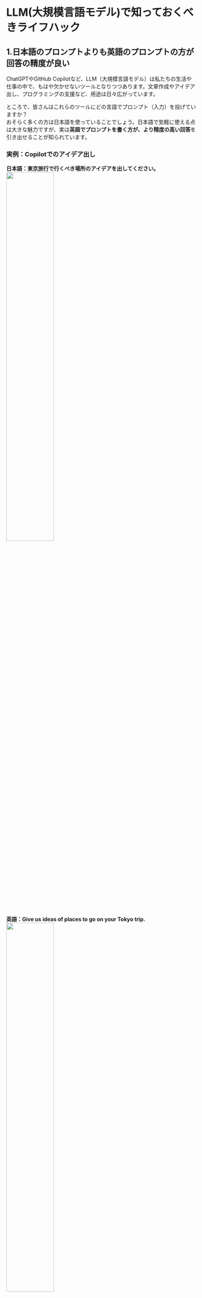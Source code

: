 # LLM(大規模言語モデル)で知っておくべきライフハック
## 1.日本語のプロンプトよりも英語のプロンプトの方が回答の精度が良い
ChatGPTやGitHub Copilotなど、LLM（大規模言語モデル）は私たちの生活や仕事の中で、もはや欠かせないツールとなりつつあります。文章作成やアイデア出し、プログラミングの支援など、用途は日々広がっています。  

ところで、皆さんはこれらのツールにどの言語でプロンプト（入力）を投げていますか？  
おそらく多くの方は日本語を使っていることでしょう。日本語で気軽に使える点は大きな魅力ですが、実は**英語でプロンプトを書く方が、より精度の高い回答**を引き出せることが知られています。  

### 実例：Copilotでのアイデア出し  

**日本語：東京旅行で行くべき場所のアイデアを出してください。**  
<img src = "https://github.com/user-attachments/assets/5566fcfe-6f43-4c6d-a15a-27eecfdf13df" width = 50%>

**英語：Give us ideas of places to go on your Tokyo trip.**  
<img src = "https://github.com/user-attachments/assets/46699cc4-3fe7-404e-911d-fdab96dd8c13" width = 50%>

いかがでしょうか。  
日本語でのプロンプトではざっくりとした情報を教えてくれますが、英語の方がより具体的・詳細かつ多くの引用情報を元に出力してくれます。  
プロンプトから得られる意図としては、行くべき場所として具体的なものを求めていると感じられますので、英語の方が高い精度でプロンプトを読み取ってくれていませんか？  

これはなぜでしょうか？  

私はこれに二つの理由があると考えています。

---
### ①英語の方が学習データが多い
LLMの学習データはネット上にある膨大な量の文書データから構成されています。  
例えば、Google検索やWikipedia等です。  
身近なwikipediaでは日本語よりも明らかに英語の記事のほうが多いですよね！  
つまり学習データの大半は英語で構成されています。  
英語で入力されたプロンプトの方が、モデルにとって「自然で理解しやすい」構造になっており、その分的確な文脈把握や推論が行われやすくなっています。

---
### ②日本語が難しすぎる
日本語は難しすぎるというのもあります。
例えば、英語で”I”とは自分自身を指す一人称ですが、同じ意味を示す言葉が日本語では”わたし、私、わし、俺、僕、拙者、我”などなど枚挙に暇がないほどたくさんあります。  
自然言語処理においては文章の持つ意味を我々のようには扱えませんので、これらに関連はあってもうまく学習させることが難しいと言われています。  

他には、日本語には単語の間に**空白**がありませんよね。  
英語は単語の間にスペースがあるので一つの単語がどこからどこまでか分かり易いですが、日本語にはそのようなシステムはありません。  
自然言語処理では単語間の関連を学習するので、そもそも文章を単語に分割する(**Tokenize**)という処理が必要になります。  
これが中々面倒かつ精度が低いという問題があります。  
英語ではそもそもこんな処理を行わなくても空白が単語がどこからどこまでかを規定してくれるのでわかりやすいんですよね！  

よって、比較的分かり易い英語の方がモデルとしての完成度が高いというわけです！

-------
### 実用的なハック：英語が苦手でも大丈夫！
「英語で書いたほうがいいのは分かったけど、自信がない…」という方も多いかもしれません。  
そんなときは、まず日本語で書いてから、それをChatGPTやDeepLに英訳してもらうという方法がおすすめです。  

例：

> 日本語：「子育て中のママ向けの時短レシピアプリのアイデアを出して」  
> → ChatGPTやDeepL,Google翻訳で英語にする  
> → 英語に変換されたプロンプトで再度アイデアを求める  

これだけでも出力の質がグッと向上します。


## 2.曖昧な質問より「役割＋目的＋条件」を明確にすると効果倍増！
LLMを上手に使うためにはプロンプトにも工夫をします。  
これは英語でプロンプトを書くというだけでなく、**どんな役割をAIに持たせたいか**を明確にすることです！  
ChatGPTやCopilotはあなたのバックグラウンドを全く知りません。  
にも拘わらず、それをあたかも当たり前のようにプロンプトせず、アイデア出しを依頼してもなかなか思う様な出力はしてくれません。  
そこで、漠然とした指示よりも、**具体的な役割・目的・制約条件**を与えましょう。  
そうすると、より精度の高い応答が得られます。  

悪い例：  
　「いい感じの研究テーマを考えて」  
 >  × 「いい感じ」ってどういう意味？目新しさがあるということ？それとも社会に役立つということ？  
 >  × 「研究テーマ」ってどの分野の？社会学？生物学？宇宙工学？  
 >  ×　｢考えて｣というのは漠然とし過ぎていないか？どの様な情報が欲しいのか？  


良い例：  
　「あなたは○○株式会社の研究員です。△△の分野において□□をターゲットとした、食品に実装できる成分の研究を行いたいと考えています。最新の研究論文を元に新規性の高い研究テーマとその概要をいくつか提案してください。」  
 >  ✓ どんな研究テーマを提案してほしいか明確  
 >  ✓ 相手に持たせる役割が明瞭で具体的    
 >  ✓ 出力してほしい情報を宣言している

ここに使いやすいプロンプトフォーマットを置いておきますね  

```
あなたは[役割]です。以下の[目的]で、[条件]を守りながら、[出力形式]で答えてください。
目的：[例：就活用の自己PRを作成する]
条件：[例：200文字以内、ポジティブな印象、簡潔に]
出力形式：[例：箇条書き、ストーリースタイル、表形式など]
```

-------
### 実用的なハック：役割の粒度は？
LLMに何らかの役割を与えるとき、その内容を細かくしすぎるのも考え物です。  
例えば、あなたがある会社で遺伝子工学の研究を行っており、**全く新しい**分野での研究アイデアを模索しているとしましょう。  
そんな時に「あなたは○○株式会社での遺伝子工学者です。」とプロンプトしてしまうと、「○○株式会社」や「遺伝子工学」という単語に引っ張られた出力をしてしまうことでしょう。  


なので、与える役割は欲しい情報がどの程度入力した単語と関連するかも考えましょう。  
例えば、「○○株式会社」が化学メーカーなら「化学メーカー」と入力し、「遺伝子工学者」は「研究者」と言い換えれば視野を拡げた出力をしてくれます。

つまり、与える情報の粒度は細かければ細かいほどいいというわけではなく、**必要な情報が与えられる最大限の大きさ**と考えましょう！！！  

---
## 3. 長文の資料は「段階的プロンプト」で入力したほうがいい
ChatGPTやCopilotとは会話しながらほしい情報を出力させるようにしましょう。  
欲しい情報の粒度が細かすぎるあまり一度のプロンプト量が多くなってしまう事や、要約させたい文章量が多すぎるというのはLLMの初心者にはありがちです。~~僕は初心者じゃないのでしません！！！~~  
あまりにも長すぎると本当に必要な情報が抜け落ちてしまうことがあります。  
特に精度の高い文章要約を求める際には一度にすべての情報を入れるのではなく、3~4パラグラフずつ要約させましょう。  
そして最後に全体を要約させれば、正確で網羅的な要約を出力してくれるはずです！  

粒度の細かい情報を出力させるときにも役割や目的・制約条件を小出しにするのも有効です！  
また、出力が思ったようなものでない場合にも、それを修正するように働きかけてみましょう。  


たとえば、「吾輩は猫である」の内容を要約したい！とあなたが思ったとします。  

悪い例：  
　「一　吾輩は猫である。---中略---ありがたいありがたい。を要約してください。」   
 >  × プロンプトが長すぎる  
 >  × これでは起承転結の要約ではなく、全体の浅い情報となる可能性がある？     

良い例：  
　「一　吾輩は猫である。---後略--- を要約してください」    
 　｢二　吾輩は新年来多少有名になったので、猫ながらちょっと鼻が高く感ぜらるるのはありがたい。---後略---　を要約してください｣    
  ･･･  
  「以上１１章の起承転結を纏めてください」  
 >  ✓ 長すぎる文章を断片化   
 >  ✓ 最後にパラグラフごとの要約を要約  

論文要約を行う際にもセクションやパラグラフごとにプロンプトすると、研究全体についてメモリに記録してくれるため、より高い精度で要約してくれます！


------


## 4. 画像でプロンプトを行ってもいい
プロンプトは必ずしも言語化しなくてはならないということはありません。  
昨今のLLMの進化により、画像を入力することも可能になっています。  

手持ちの表や図について聞きたいのに、なかなか言語化が難しく、ChatGPTやCopilotの使用をあきらめた経験はありませんか？  
そんなときには画像で入力することも視野に入れてみましょう。  

言葉よりも解像度は下がってしまうかもしれませんが、想像以上に理解してくれますよ！  

---
### 実例１：複雑な図表のまとめ
例えば、PI3K-Akt signal pathwayの画像をここに示します。  
<img src= "https://github.com/user-attachments/assets/1a5be90d-904c-4a9e-91c1-59b060dd005b" width = 50%>  
([https://jp.sinobiological.com/pathways/akt-signaling-pathway]　より引用)  
PI3K-Akt signal pathwayは非常に基本的な細胞増殖やタンパク質合成に関連する経路ではありますが、ここに記されているすべての情報をプロンプトするのは現実的とは到底思えませんよね...  

では実際にCopilotにプロンプトしてみましょう。  
プロンプト：**[画像] この画像の内容についてまとめてください**  
今回は、そもそも生物学の画像かどうかまで判断できるということを示したいので言葉は最小限にしました！  
<img src = "https://github.com/user-attachments/assets/29bae518-f28a-4ae6-97e2-28b05c7aa5f6" width = 50%>  

いかがでしょうか。  
画像が何の分野について書かれているか、それが何を意味しているかを完璧に把握し、それの内容について解説してくれました！  
ありがたいですね...  

---
### 実例２：作成中の図表の客観的な評価
他にも、あなたがもしパワポ等でFigureを作製している中で、それの視認性がわからないということに出くわしたとしましょう。  
そんな時にも、修正案や**修正後の画像**も出力してくれるんです！  

例えば、視認性が明らかに悪いパワポをここに示します。  
<img src = "https://github.com/user-attachments/assets/f6e098cc-9659-4e7c-8652-c4391b7ab982" width = 50%>  
これをCopilotにプロンプトし、視認性が悪いと思われたら修正してもらいましょう。  

プロンプト：**[画像] こちらは現在作成中のパワーポイントの雛形です。視認性に問題はないでしょうか。問題がある場合には視認性がよくなるようにどのようにすればよいかの案と、それを満たした雛形の例を画像として出力してください。**  

<details><summary>出力</summary>
画像を確認したところ、以下の視認性に関するポイントが見受けられました：

---

### 🔍 **視認性の評価**

#### ✅ 良い点：
- 箇条書きが整っており、情報が整理されている。
- レイアウトがシンプルで、内容に集中しやすい。

#### ⚠️ 改善が必要な点：
1. **フォントサイズと種類**  
   → 現在のフォントサイズがやや小さく、遠くからの視認性が低い可能性があります。  
   → フォント種類も視認性の高い「メイリオ」や「游ゴシック」などに変更すると効果的です。

2. **色のコントラスト**  
   → 背景と文字色のコントラストが弱い場合、読みづらくなります。  
   → 白背景に黒文字、または濃い背景に白文字など、明確なコントラストを推奨します。

3. **余白と行間**  
   → 行間が詰まりすぎていると、情報が密集して見えるため、適度な余白を設けると視認性が向上します。

4. **タイトルや強調の工夫**  
   → スライドのタイトルが目立っていないため、フォントサイズや色で強調すると良いです。

---

### 💡 **改善案のまとめ**
- フォントサイズ：最低でも24pt以上
- フォント種類：メイリオ、游ゴシックなど
- 色使い：背景と文字のコントラストを強く
- 行間：1.5倍程度に設定
- タイトル：太字＋色変更で強調

---

次に、これらの改善案を反映した雛形の例を画像として生成します。少々お待ちください。

こちらが、視認性を高めるための改善案を反映したパワーポイント雛形の例です。画像の生成が完了するまで少々お待ちください。  
<img src = "https://github.com/user-attachments/assets/e5ef49d9-c786-447c-9a30-a1cfb9ef8e27" width = 50%>

</details>

---  

いかがでしょうか。  
明らかに悪いコントラストだけでなく、視認性の問題としてフォントなどの要素も取り上げてくれました。  
さらに、それらの改善案を反映したパワポの画像までわかりやすく示してくれています！  

少し前までは画像の認識能はあまり高くなかったのですが、現在では考えられないほど高くなっています！！！  

このように、プロンプトは必ずしも言葉である必要はなく、画像での入力も選択肢の一つとして強力であることが伺えるかと思います！


## 5. ペルソナを与えることで回答スタイルを変化させられる
ChatGPTやCopilotで得られた回答が自分にはわかりづらかったり、専門用語が多すぎると感じたことはありませんか？  
LLMとのコミュニケーションを行う際には、相手に任意の**ペルソナ**を与えることができるんです！  

ペルソナとは、【2.曖昧な質問より「役割＋目的＋条件」を明確にすると効果倍増！】でも挙げた、持たせたい役割とほぼ同じと考えてもらってもいいですが、ここでは**出力形式を変えさせる**ための役割と考えてください。  

門外漢の分野ってどうしても難しい専門用語が多くて、なかなかわかりやすい説明は得られにくいもの。でも、**ペルソナを指定することで、LLMの語り口や説明の深さをコントロールすることができる**んです。

たとえば、以下のようなペルソナを指定してみましょう：

---

### ペルソナ指定の具体例

| 目的 | 指定するペルソナ | 効果 |
|------|------------------|------|
| 難しい内容をやさしく知りたい | 「小学生に教える先生として説明して」 | 専門用語を避け、たとえ話を交えて説明してくれる |
| 専門的な視点がほしい | 「大学教授として解説してください」 | 詳細で学術的な説明が得られる |
| 実務的なアドバイスがほしい | 「現場経験10年のエンジニアとして答えて」 | 実践的で現実的な視点が得られる |
| ユーモアがほしい | 「漫才師のように面白く説明して」 | 笑いを交えた軽快な説明になる |
| 相談に乗ってほしい | 「親身なカウンセラーとして話を聞いて」 | 共感的でやさしい語り口になる |


### ペルソナ指定のコツ

- **「あなたは〇〇です」**　という形で始めると効果的。
- **専門性・立場・性格**などを組み合わせると、より細かく調整可能。
  - 例：「優しくて親しみやすいIT講師として、初心者向けに説明してください」
- **出力形式と組み合わせる**とさらに便利。
  - 例：「あなたは中学生の理科の先生です。この内容を箇条書きで説明してください」


### 応用テクニック

- **複数のペルソナで比較**：「専門家と初心者、それぞれの視点で説明して」
- **ペルソナを変えて再質問**：「今度は別の立場で説明してもらえますか？」
- **キャラクター風に**：「ドラえもん風に説明して」「戦国武将っぽく語って」

このように、ペルソナを活用することで、**自分にとって最も理解しやすい形で情報を引き出すことができる**んです。  
LLMは「どんなふうに話してほしいか」を伝えることで、まるで話し相手を選べるような柔軟さを発揮します。  

---
### 実用的なハック：研究発表練習としても...？  
今やChatGPTやCopilotでは音声入力ができることをご存じですか？  
「音声入力なんていつ使うかわかんない」という方もいらっしゃることと思います。  
しかし、ペルソナ指定とうまく組み合わせることで、音声入力は研究発表やプレゼン練習の強力なツールになるんです！

たとえば、**「あなたは厳しい学会の審査員です。私の発表に対して質問してください。」** や **「あなたは生物学分野に疎い面接官です。私の発表に対して質問してください。」** とペルソナを指定し、音声入力で自分の研究内容を話します。  
すると、LLMがリアルタイムでフィードバックや質問を返してくれるんです！  

これをもとに改善提案などを受けることもできるので、研究発表の練習とブラッシュアップを一人で行うこともできちゃいます！！！  

これを応用し、
> ・英語での発表練習：「あなたは国際学会の審査員です。英語で発表しますので、発音や構成を評価してください。」  
> ・初心者向けの説明練習：「あなたは高校生です。この研究内容をわかりやすく説明できているか教えてください。」  
> ・時間制限付きプレゼン：「5分以内で説明します。時間内に収まっているか確認してください。」  

とペルソナ指定してみるのもいいですね。

社長や上長に発表する前には是非とも**優しい** LLMを使ってみてはいかがでしょうか。


